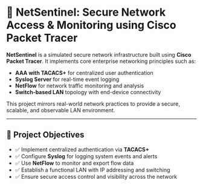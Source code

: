# 🔐 NetSentinel: Secure Network Access & Monitoring using Cisco Packet Tracer

**NetSentinel** is a simulated secure network infrastructure built using **Cisco Packet Tracer**. It implements core enterprise networking principles such as:

- **AAA with TACACS+** for centralized user authentication
- **Syslog Server** for real-time event logging
- **NetFlow** for network traffic monitoring and analysis
- **Switch-based LAN** topology with end-device connectivity

This project mirrors real-world network practices to provide a secure, scalable, and observable LAN environment.

---

## 🧠 Project Objectives

- ✅ Implement centralized authentication via **TACACS+**
- ✅ Configure **Syslog** for logging system events and alerts
- ✅ Use **NetFlow** to monitor and export flow data
- ✅ Establish a functional LAN with IP addressing and switching
- ✅ Ensure secure access control and visibility across the network
